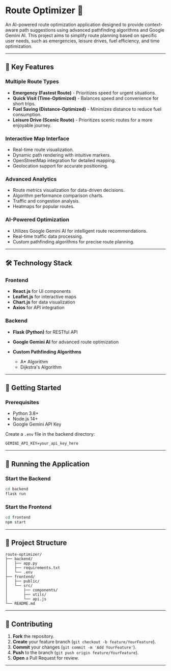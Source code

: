 # Route Optimizer 🚀

An AI-powered route optimization application designed to provide context-aware path suggestions using advanced pathfinding algorithms and Google Gemini AI. This project aims to simplify route planning based on specific user needs, such as emergencies, leisure drives, fuel efficiency, and time optimization.

---

## 🌟 Key Features

### Multiple Route Types

* **Emergency (Fastest Route)** - Prioritizes speed for urgent situations.
* **Quick Visit (Time-Optimized)** - Balances speed and convenience for short trips.
* **Fuel Saving (Distance-Optimized)** - Minimizes distance to reduce fuel consumption.
* **Leisure Drive (Scenic Route)** - Prioritizes scenic routes for a more enjoyable journey.

### Interactive Map Interface

* Real-time route visualization.
* Dynamic path rendering with intuitive markers.
* OpenStreetMap integration for detailed mapping.
* Geolocation support for accurate positioning.

### Advanced Analytics

* Route metrics visualization for data-driven decisions.
* Algorithm performance comparison charts.
* Traffic and congestion analysis.
* Heatmaps for popular routes.

### AI-Powered Optimization

* Utilizes Google Gemini AI for intelligent route recommendations.
* Real-time traffic data processing.
* Custom pathfinding algorithms for precise route planning.

---

## 🛠️ Technology Stack

### Frontend

* **React.js** for UI components
* **Leaflet.js** for interactive maps
* **Chart.js** for data visualization
* **Axios** for API integration

### Backend

* **Flask (Python)** for RESTful API
* **Google Gemini AI** for advanced route optimization
* **Custom Pathfinding Algorithms**

  * A\* Algorithm
  * Dijkstra's Algorithm

---

## 🚀 Getting Started

### Prerequisites

* Python 3.8+
* Node.js 14+
* Google Gemini API Key

Create a `.env` file in the backend directory:

```env
GEMINI_API_KEY=your_api_key_here
```

---

## 🎯 Running the Application

### Start the Backend

```bash
cd backend
flask run
```

### Start the Frontend

```bash
cd frontend
npm start
```

---

## 📁 Project Structure

```
route-optimizer/
├── backend/
│   ├── app.py
│   ├── requirements.txt
│   └── .env
├── frontend/
│   ├── public/
│   └── src/
│       ├── components/
│       ├── utils/
│       └── api.js
└── README.md
```

---

## 🤝 Contributing

1. **Fork** the repository.
2. **Create** your feature branch (`git checkout -b feature/YourFeature`).
3. **Commit** your changes (`git commit -m 'Add YourFeature'`).
4. **Push** to the branch (`git push origin feature/YourFeature`).
5. **Open** a Pull Request for review.

---
